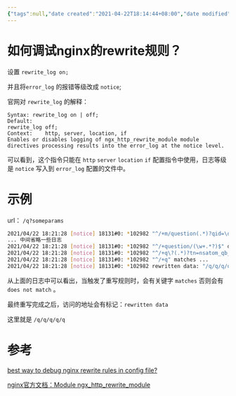 ```yaml
---
{"tags":null,"date created":"2021-04-22T18:14:44+08:00","date modified":"2024-01-31T13:26:28+08:00","dg-publish":true,"aliases":[],"permalink":"/100 Programmer/nginx/如何查看 nginx 的rewrite记录/","dgPassFrontmatter":true,"noteIcon":"2","created":"2021-04-22T18:14:44+08:00","updated":"2024-01-31T13:26:28+08:00"}
---
```



# 如何调试nginx的rewrite规则？

设置 `rewrite_log on;`

并且将`error_log` 的报错等级改成 `notice`;



官网对 `rewrite_log` 的解释：

```plain
Syntax:	rewrite_log on | off;
Default:	
rewrite_log off;
Context:	http, server, location, if
Enables or disables logging of ngx_http_rewrite_module module directives processing results into the error_log at the notice level.
```

可以看到，这个指令只能在 `http` `server` `location` `if` 配置指令中使用，日志等级是 `notice` 写入到 `error_log` 配置的文件中。

# 示例

url： `/q?someparams`

```sh
2021/04/22 18:21:28 [notice] 18131#0: *102982 "^/+m/question(.*)?qid=\d+(.*)?$" does not match ...
... 中间省略一些日志
2021/04/22 18:21:28 [notice] 18131#0: *102982 "^/+question/(\w+.*?)$" does not match ...
2021/04/22 18:21:28 [notice] 18131#0: *102982 "^/+q\?(.*)?tn=nsatom_qb_main(.*)?$" matches ...
2021/04/22 18:21:28 [notice] 18131#0: *102982 "^/+q" matches ...
2021/04/22 18:21:28 [notice] 18131#0: *102982 rewritten data: "/q/q/q/q/q"
```

从上面的日志中可以看出，当触发了重写规则时，会有关键字 `matches` 否则会有 `does not match` 。

最终重写完成之后，访问的地址会有标记：`rewritten data`

这里就是 `/q/q/q/q/q`

# 参考

[best way to debug nginx rewrite rules in config file?](https://serverfault.com/questions/333048/best-way-to-debug-nginx-rewrite-rules-in-config-file)

[nginx官方文档：Module ngx_http_rewrite_module](https://nginx.org/en/docs/http/ngx_http_rewrite_module.html)
